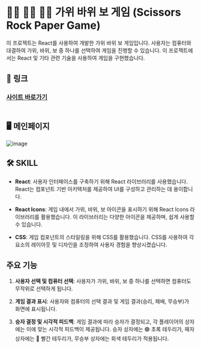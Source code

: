# ✌🏻 ✊🏻 ✋🏻 가위 바위 보 게임 (Scissors Rock Paper Game)

이 프로젝트는 React를 사용하여 개발한 가위 바위 보 게임입니다. 사용자는 컴퓨터와 대결하여 가위, 바위, 보 중 하나를 선택하여 게임을 진행할 수 있습니다. 이 프로젝트에서는 React 및 기타 관련 기술을 사용하여 게임을 구현했습니다.
## 🚀 링크
### [사이트 바로가기](https://goseongho.github.io/rock-scissor-paper/) <br><br>
## 🖥 메인페이지
![image](https://github.com/goseongho/rock-scissor-paper/assets/152961741/eb916043-f72a-43e2-9ae4-516f0d35b091)

## 🛠 SKILL
- **React**: 사용자 인터페이스를 구축하기 위해 React 라이브러리를 사용했습니다. React는 컴포넌트 기반 아키텍처를 제공하여 UI를 구성하고 관리하는 데 용이합니다.

- **React Icons**: 게임 내에서 가위, 바위, 보 아이콘을 표시하기 위해 React Icons 라이브러리를 활용했습니다. 이 라이브러리는 다양한 아이콘을 제공하며, 쉽게 사용할 수 있습니다.

- **CSS**: 게임 컴포넌트의 스타일링을 위해 CSS를 활용했습니다. CSS를 사용하여 각 요소의 레이아웃 및 디자인을 조정하여 사용자 경험을 향상시켰습니다.

## 주요 기능

1. **사용자 선택 및 컴퓨터 선택**: 사용자가 가위, 바위, 보 중 하나를 선택하면 컴퓨터도 무작위로 선택하게 됩니다.

2. **게임 결과 표시**: 사용자와 컴퓨터의 선택 결과 및 게임 결과(승리, 패배, 무승부)가 화면에 표시됩니다.

3. **승자 결정 및 시각적 피드백**: 게임 결과에 따라 승자가 결정되고, 각 플레이어의 상자에는 이에 맞는 시각적 피드백이 제공됩니다. 승자 상자에는 🟢 초록 테두리가, 패자 상자에는 🔴 빨간 테두리가, 무승부 상자에는 회색 테두리가 적용됩니다.
